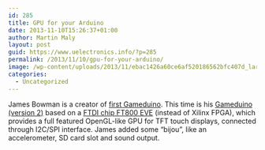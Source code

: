 ```yaml
---
id: 285
title: GPU for your Arduino
date: 2013-11-10T15:26:37+01:00
author: Martin Maly
layout: post
guid: https://www.uelectronics.info/?p=285
permalink: /2013/11/10/gpu-for-your-arduino/
image: /wp-content/uploads/2013/11/ebac1426a60ce6af520186562bfc407d_large.jpg
categories:
  - Uncategorized
---
```

James Bowman is a creator of [first Gameduino](https://www.uelectronics.info/backup/gameduino-arduino-game-adapter.html). This time is his [Gameduino (version 2)](https://www.kickstarter.com/projects/2084212109/gameduino-2-this-time-its-personal) based on a [FTDI chip FT800 EVE](https://www.ftdichip.com/EVE.htm) (instead of Xilinx FPGA), which provides a full featured OpenGL-like GPU for TFT touch displays, connected through I2C/SPI interface. James added some &#8220;bijou&#8221;, like an accelerometer, SD card slot and sound output.